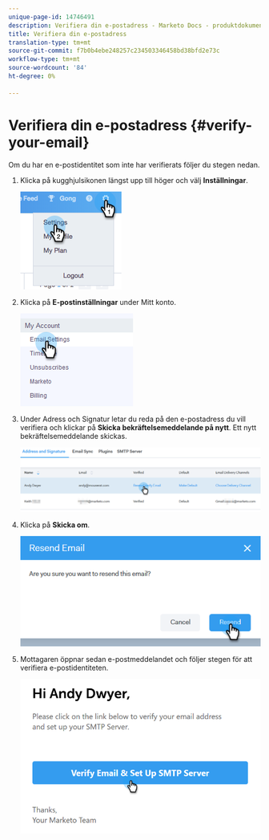 ```yaml
---
unique-page-id: 14746491
description: Verifiera din e-postadress - Marketo Docs - produktdokumentation
title: Verifiera din e-postadress
translation-type: tm+mt
source-git-commit: f7b0b4ebe248257c234503346458bd38bfd2e73c
workflow-type: tm+mt
source-wordcount: '84'
ht-degree: 0%

---
```



# Verifiera din e-postadress {#verify-your-email}

Om du har en e-postidentitet som inte har verifierats följer du stegen nedan.

1. Klicka på kugghjulsikonen längst upp till höger och välj **Inställningar**.

   ![](assets/verify-your-email-1.png)

1. Klicka på **E-postinställningar** under Mitt konto.

   ![](assets/verify-your-email-2.png)

1. Under Adress och Signatur letar du reda på den e-postadress du vill verifiera och klickar på **Skicka bekräftelsemeddelande på nytt**. Ett nytt bekräftelsemeddelande skickas.

   ![](assets/verify-your-email-3.png)

1. Klicka på **Skicka om**.

   ![](assets/verify-your-email-4.png)

1. Mottagaren öppnar sedan e-postmeddelandet och följer stegen för att verifiera e-postidentiteten.

   ![](assets/verify-your-email-5.png)
